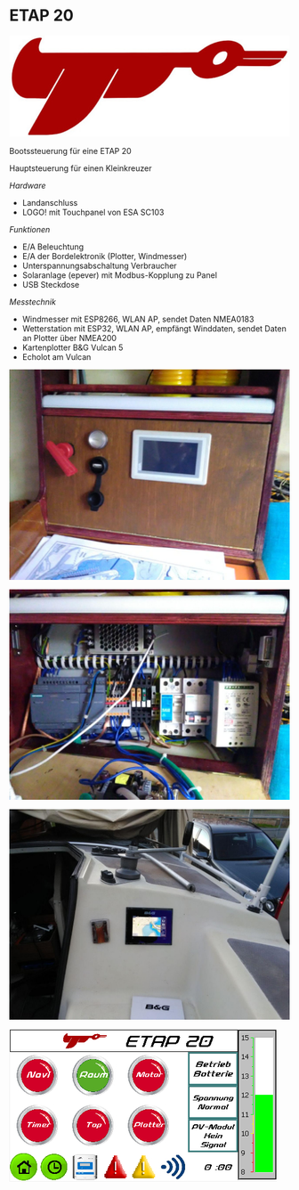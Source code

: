 # ETAP 20
![Schematics](https://github.com/gerryvel/ETAP/blob/main/etap.jpg)

Bootssteuerung für eine ETAP 20

Hauptsteuerung für einen Kleinkreuzer 

*Hardware*

- Landanschluss
- LOGO! mit Touchpanel von ESA SC103

*Funktionen*

- E/A Beleuchtung
- E/A der Bordelektronik (Plotter, Windmesser)
- Unterspannungsabschaltung Verbraucher
- Solaranlage (epever) mit Modbus-Kopplung zu Panel
- USB Steckdose

*Messtechnik*

- Windmesser mit ESP8266, WLAN AP, sendet Daten NMEA0183
- Wetterstation mit ESP32, WLAN AP, empfängt Winddaten, sendet Daten an Plotter über NMEA200
- Kartenplotter B&G Vulcan 5
- Echolot am Vulcan


![Schematics](https://github.com/gerryvel/ETAP/blob/main/photo_2020-10-09_16-40-10.jpg)

![Schematics](https://github.com/gerryvel/ETAP/blob/main/photo_2020-10-09_16-40-08.jpg)

![Schematics](https://github.com/gerryvel/ETAP/blob/main/photo_2020-05-25_15-32-57.jpg)

![Schematics](https://github.com/gerryvel/ETAP/blob/main/Panel1.jpg)
